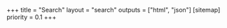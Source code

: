+++
title = "Search"
layout = "search"
outputs = ["html", "json"]
[sitemap]
    priority = 0.1
+++
   